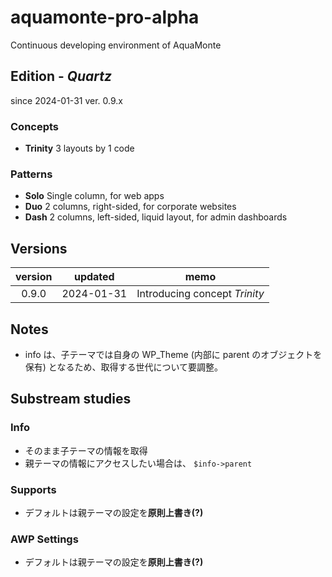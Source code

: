 # aquamonte-pro-alpha
Continuous developing environment of AquaMonte

## Edition - _Quartz_
since 2024-01-31
ver. 0.9.x

### Concepts
* **Trinity** 3 layouts by 1 code

### Patterns
* **Solo** Single column, for web apps
* **Duo** 2 columns, right-sided, for corporate websites
* **Dash** 2 columns, left-sided, liquid layout, for admin dashboards

## Versions
| version | updated | memo |
|:---:|:---:|---|
| 0.9.0 | 2024-01-31 | Introducing concept _Trinity_ |

## Notes
- info は、子テーマでは自身の WP_Theme (内部に parent のオブジェクトを保有) となるため、取得する世代について要調整。

## Substream studies
### Info
* そのまま子テーマの情報を取得
* 親テーマの情報にアクセスしたい場合は、 `$info->parent`

### Supports
* デフォルトは親テーマの設定を**原則上書き(?)**

### AWP Settings
* デフォルトは親テーマの設定を**原則上書き(?)**

